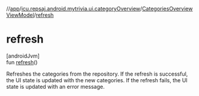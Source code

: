 //[app](../../../index.md)/[icu.repsaj.android.mytrivia.ui.categoryOverview](../index.md)/[CategoriesOverviewViewModel](index.md)/[refresh](refresh.md)

# refresh

[androidJvm]\
fun [refresh](refresh.md)()

Refreshes the categories from the repository. If the refresh is successful, the UI state is updated
with the new categories. If the refresh fails, the UI state is updated with an error message.
